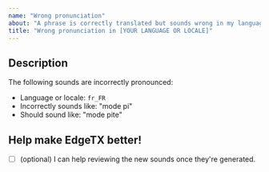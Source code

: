```yaml
---
name: "Wrong pronunciation"
about: "A phrase is correctly translated but sounds wrong in my language or locale."
title: "Wrong pronunciation in [YOUR LANGUAGE OR LOCALE]"
---
```


## Description

<!-- Please specify the language or locale that you're using, and the terms that are incorrectly pronounced. Don't forget to add the language or locale in the title of the issue as well.  -->

The following sounds are incorrectly pronounced:

- Language or locale: `fr_FR` <!-- for example -->
- Incorrectly sounds like: "mode pi"
- Should sound like: "mode pite"

## Help make EdgeTX better!

<!-- You'll be able to check these boxes once the issue is created. -->

- [ ] (optional) I can help reviewing the new sounds once they're generated.
